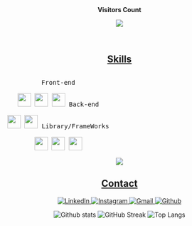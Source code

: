 <div align="center">
<b style = {font-weight: 600}>Visitors Count</b>
<p align="center"><img align="center" src="https://profile-counter.glitch.me/{masQ-21dev}/count.svg" /></p> 
<br>
</div>

<!-- <h2 align="center"><u>About me</u></h2>
Usually called Fitra, I am a student at the Institut Teknologi Sumatera (ITERA). I majored in Informatics Engineering and now I focus on Web Development with more than 5 years of experience. -->

<h2 align="center"><u>Skills</u></h2>
<p style="display: inline-block;" align="center">
  <kbd>
    <kbd>Front-end</kbd>
    <br>
    <br>
    <img width="30px" src="https://cdn.jsdelivr.net/gh/devicons/devicon/icons/html5/html5-original.svg" /> 
    <img width="30px" src="https://cdn.jsdelivr.net/gh/devicons/devicon/icons/css3/css3-plain.svg" /> 
    <img width="30px" src="https://cdn.jsdelivr.net/gh/devicons/devicon/icons/javascript/javascript-original.svg" />
  </kbd>
  <kbd>
    <kbd>Back-end</kbd>
    <br>
    <br>
    <img width="30px" src="https://cdn.jsdelivr.net/gh/devicons/devicon/icons/php/php-original.svg" />
    <img width="30px" src="https://cdn.jsdelivr.net/gh/devicons/devicon/icons/mysql/mysql-original-wordmark.svg" />
  </kbd>
  <kbd>
    <kbd>Library/FrameWorks</kbd>
    <br>
    <br>
    <img width="30px" src="https://cdn.jsdelivr.net/gh/devicons/devicon/icons/laravel/laravel-plain-wordmark.svg" />
    <img width="30px" src="https://cdn.jsdelivr.net/gh/devicons/devicon/icons/bootstrap/bootstrap-original.svg" />
    <img width="30px" src="https://cdn.jsdelivr.net/gh/devicons/devicon/icons/react/react-original.svg" />
  </kbd>
</p>

<div align="center">
<img src="https://metrics.lecoq.io/masQ-21dev?template=classic&base.header=0&base.activity=0&base.community=0&base.repositories=0&base.metadata=0&isocalendar=1&languages=1&stargazers=1&achievements=1&lines=1&base=header%2C%20activity%2C%20community%2C%20repositories%2C%20metadata&base.indepth=false&base.hireable=false&base.skip=false&isocalendar=false&isocalendar.duration=full-year&languages=false&languages.limit=20&languages.threshold=0%25&languages.other=true&languages.colors=github&languages.sections=most-used&languages.indepth=false&languages.analysis.timeout=15&languages.analysis.timeout.repositories=7.5&languages.categories=markup%2C%20programming&languages.recent.categories=markup%2C%20programming&languages.recent.load=300&languages.recent.days=14&stargazers=false&stargazers.charts=true&stargazers.charts.type=classic&stargazers.worldmap=true&stargazers.worldmap.sample=0&lines=false&lines.sections=base&lines.repositories.limit=4&lines.history.limit=1&achievements=false&achievements.threshold=X&achievements.secrets=true&achievements.display=compact&achievements.limit=20&config.timezone=Asia%2FJakarta">
</div>

<h2 align="center"><u>Contact</u></h2>
<div align="center">
<nav>
<a href="https://www.linkedin.com/in/fitrailyasa" target="_blank">
  <img src="https://img.shields.io/badge/LinkedIn-0077B5?style=for-the-badge&logo=linkedin&logoColor=white" alt="LinkedIn">
</a>
  <a href="https://instagram.com/fitrailyasa" target="_blank">
  <img src="https://img.shields.io/badge/Instagram-E4405F?style=for-the-badge&logo=instagram&logoColor=white" alt="Instagram">
</a>
<a href="mailto:fitrailyasa12@gmail.com" target="_blank">
  <img src="https://img.shields.io/badge/Gmail-D14836?style=for-the-badge&logo=gmail&logoColor=white" alt="Gmail">
</a>
<a href="https://github.com/fitrailyasa">
  <img src="https://img.shields.io/badge/GitHub-100000?style=for-the-badge&logo=github&logoColor=white" alt="Github">
</a>
</nav>
</div>


<div align="center">

![Github stats](https://github-readme-stats.vercel.app/api?username=masq-21dev&show_icons=true&theme=material-palenight)
![GitHub Streak](https://github-readme-streak-stats.herokuapp.com?user=diosamuel&theme=calm&date_format=M%20j%5B%2C%20Y%5D)
![Top Langs](https://github-readme-stats.vercel.app/api/top-langs/?username=masq-21dev&layout=compact&theme=nord)

</div>
